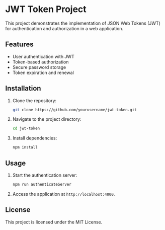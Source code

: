 # JWT Token Project

This project demonstrates the implementation of JSON Web Tokens (JWT) for authentication and authorization in a web application.

## Features

- User authentication with JWT
- Token-based authorization
- Secure password storage
- Token expiration and renewal

## Installation

1. Clone the repository:
    ```sh
    git clone https://github.com/yourusername/jwt-token.git
    ```
2. Navigate to the project directory:
    ```sh
    cd jwt-token
    ```
3. Install dependencies:
    ```sh
    npm install
    ```

## Usage

1. Start the authentication server: 
    ```sh
    npm run authenticateServer
    ```
2. Access the application at `http://localhost:4000`.



## License

This project is licensed under the MIT License. 
